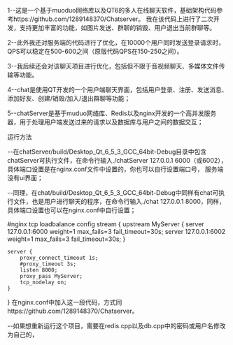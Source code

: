 1--这是一个基于muoduo网络库以及QT6的多人在线聊天软件，基础架构代码参考https://github.com/1289148370/Chatserver。 我在该代码上进行了二次开发，支持更加丰富的功能，如图片发送、群聊的销毁、用户退出当前群聊等。

2--此外我还对服务端的代码进行了优化，在10000个用户同时发送登录请求时，QPS可以稳定在500-600之间（原版代码QPS在150-250之间）。

3--我后续还会对该聊天项目进行优化，包括但不限于音视频聊天、多媒体文件传输等功能。

4--chat是使用QT开发的一个用户端聊天界面，包括用户登录、注册、发送消息、添加好友、创建/销毁/加入/退出群聊等功能；

5--chatServer是基于muduo网络库、Redis以及nginx开发的一个高并发服务器，用于处理用户端发送过来的请求以及数据库与用户之间的数据交互；

运行方法

--在chatServer/build/Desktop_Qt_6_5_3_GCC_64bit-Debug目录中包含chatServer可执行文件，在命令行输入./chatServer 127.0.0.1 6000（或6002），具体端口设置是在nginx.conf文件中设置的，你也可以自行设置端口号，
  服务端没有ui界面；

--同理，在chat/build/Desktop_Qt_6_5_3_GCC_64bit-Debug中同样有chat可执行文件，也是用户进行聊天的程序，在命令行输入./chat 127.0.0.1 8000，同样，具体端口设置也可以在nginx.conf中自行设置；

#nginx tcp loadbalance config
stream {
    upstream MyServer {
        server 127.0.0.1:6000 weight=1 max_fails=3 fail_timeout=30s;
        server 127.0.0.1:6002 weight=1 max_fails=3 fail_timeout=30s;
    }
    
    server {
        proxy_connect_timeout 1s;
        #proxy_timeout 3s;
        listen 8000;
        proxy_pass MyServer;
        tcp_nodelay on;
    }
}    在nginx.conf中加入这一段代码，方式同https://github.com/1289148370/Chatserver。

--如果想重新运行这个项目，需要在redis.cpp以及db.cpp中的密码或用户名修改为自己的，

